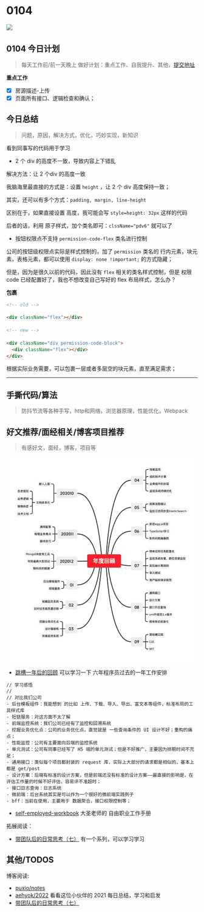 
# 0104

![](http://h2.ioliu.cn/bing/Neofelis_ZH-CN4637223865_1920x1080.jpg)


## 0104 今日计划
> 每天工作前/前一天晚上 做好计划：重点工作、自我提升、其他，[提交地址](https://github.com/cuixiaorui/study-every-day/issues)

**重点工作**

- [x] 房源描述-上传
- [x] 页面所有接口、逻辑检查和确认；

## 今日总结
> 问题，原因，解决方式，优化，巧妙实现，新知识

看到同事写的代码用于学习

- 2 个 div 的高度不一致，导致内容上下错乱

解决方法：让 2 个div 的高度一致

我脑海里最直接的方式是：设置 `height` ，让 2 个 div 高度保持一致；

其实，还可以有多个方式：`padding, margin, line-height` 

区别在于，如果直接设置 高度，我可能会写 `style=height: 32px` 这样的代码

后者的话，利用 原子样式，加个类名即可：`clssName="pdv6"` 就可以了

- 按钮权限点不支持 `permission-code-flex` 类名进行控制

公司的按钮级权限点实际是样式控制的，加了 `permission` 类名的 行内元素，块元素，表格元素，都可以使用 `display: none !important;` 的方式隐藏；

但是，因为是很久以前的代码，因此没有 `flex` 相关的类名样式控制，但是 权限 code 已经配置好了，我也不想改变自己写好的 flex 布局样式，怎么办？

**包裹**

```html
<!-- old -->

<div className="flex"></div>

<!-- new -->

<div className="div permission-code-block">
  <div className="flex"></div>
</div>

```

根据实际业务需要，可以包裹一层或者多层空的块元素，直至满足需求；


---



## 手撕代码/算法
> 防抖节流等各种手写，http和网络，浏览器原理，性能优化，Webpack


## 好文推荐/面经相关/博客项目推荐
> 有感好文，面经，博客，项目等

![](./imgs/211606-20210918110623443-1111842180.png)

- [跳槽一年后的回顾](https://www.cnblogs.com/strick/p/15223931.html) 可以学习一下 六年程序员过去的一年工作安排

```
// 学习感悟
//
// 对比我们公司
- 后台模板组件：我能想到 的比如 上传、下载、导入、导出、富文本等组件，标准布局的工具样式库
- 短链服务：对这方面不太了解
- 前端监控系统：我们公司已经有了监控和回溯系统
- 挖掘业务优化点：公司的业务优化点，直觉就是 一些查询条件的 UI 设计不好；重构的痛点；
- 性能监控：公司有主要面向后端的监控系统
- 单元测试：公司有同事已经写了 H5 端的单元测试；但是不好推广，主要因为排期时间不充足；
- 通用接口：类似每个项目都封装的 request 库，实际上大部分的请求都是相似的，基本上都是 get/post
- 设计方案：后端有标准的设计方案，但是前端还没有标准的设计方案——最直接的影响是，在评估工作量的时候不好评估，容易评不准超时；
- 接口日志查询：日志系统
- 微前端：后台系统其实是可以作为一个很好的微前端实践例子
- bff：当前在使用，主要用于 数据聚合，接口权限控制等；
```

- [self-employed-workbook](https://github.com/shengxinjing/self-employed-workbook) 大圣老师的 自由职业工作手册

拓展阅读：

- [带团队后的日常思考（七）](https://www.cnblogs.com/strick/p/15394367.html) 有一个系列，可以学习学习


## 其他/TODOS

博客阅读: 

- [puxio/notes](https://github.com/puxiao/notes)
- [aehyok/2022](https://github.com/aehyok/2022/tree/main/%E8%BF%87%E5%8E%BB%E7%9A%842021) 看看这位小伙伴的 2021 每日总结，学习和启发
- [带团队后的日常思考（七）](https://www.cnblogs.com/strick/p/15394367.html)